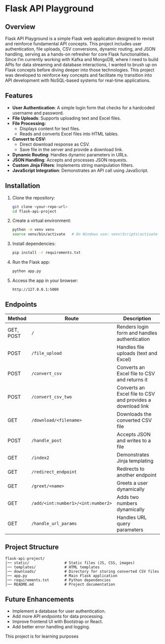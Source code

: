 # Flask API Playground

## Overview
Flask API Playground is a simple Flask web application designed to revisit and reinforce fundamental API concepts. This project includes user authentication, file uploads, CSV conversions, dynamic routing, and JSON handling, serving as a hands-on refresher for core Flask functionalities.
Since I’m currently working with Kafka and MongoDB, where I need to build APIs for data streaming and database interactions, I wanted to brush up on Flask concepts before diving deeper into those technologies. This project was developed to reinforce key concepts and facilitate my transition into API development with NoSQL-based systems for real-time applications.

## Features
- **User Authentication**: A simple login form that checks for a hardcoded username and password.
- **File Uploads**: Supports uploading text and Excel files.
- **File Processing:**
  - Displays content for text files.
  - Reads and converts Excel files into HTML tables.
- **Convert to CSV:**
  - Direct download response as CSV.
  - Save file in the server and provide a download link.
- **Dynamic Routing**: Handles dynamic parameters in URLs.
- **JSON Handling**: Accepts and processes JSON requests.
- **Custom Jinja Filters**: Implements string manipulation filters.
- **JavaScript Integration**: Demonstrates an API call using JavaScript.

## Installation
1. Clone the repository:
   ```bash
   git clone <your-repo-url>
   cd flask-api-project
   ```
2. Create a virtual environment:
   ```bash
   python -m venv venv
   source venv/bin/activate   # On Windows use: venv\Scripts\activate
   ```
3. Install dependencies:
   ```bash
   pip install -r requirements.txt
   ```
4. Run the Flask app:
   ```bash
   python app.py
   ```
5. Access the app in your browser:
   ```
   http://127.0.0.1:5000
   ```

## Endpoints
| Method  | Route                           | Description |
|---------|--------------------------------|-------------|
| GET, POST | `/` | Renders login form and handles authentication |
| POST | `/file_upload` | Handles file uploads (text and Excel) |
| POST | `/convert_csv` | Converts an Excel file to CSV and returns it |
| POST | `/convert_csv_two` | Converts an Excel file to CSV and provides a download link |
| GET | `/download/<filename>` | Downloads the converted CSV file |
| POST | `/handle_post` | Accepts JSON and writes to a file |
| GET | `/index2` | Demonstrates Jinja templating |
| GET | `/redirect_endpoint` | Redirects to another endpoint |
| GET | `/greet/<name>` | Greets a user dynamically |
| GET | `/add/<int:number1>/<int:number2>` | Adds two numbers dynamically |
| GET | `/handle_url_params` | Handles URL query parameters |

## Project Structure
```
flask-api-project/
│── static/                # Static files (JS, CSS, images)
│── templates/             # HTML templates
│── downloads/             # Directory for storing converted CSV files
│── app.py                 # Main Flask application
│── requirements.txt       # Python dependencies
│── README.md              # Project documentation
```

## Future Enhancements
- Implement a database for user authentication.
- Add more API endpoints for data processing.
- Improve frontend UI with Bootstrap or React.
- Add better error handling and logging.

This project is for learning purposes
